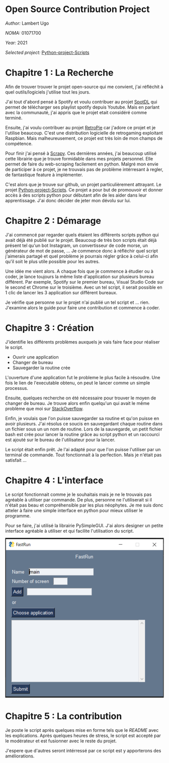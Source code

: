 # Open Source Contribution Project

*Author:* Lambert Ugo

*NOMA:* 01071700

*Year:* 2021

*Selected project:*  [Python-project-Scripts](https://github.com/larymak/Python-project-Scripts)

# Chapitre 1 : La Recherche

Afin de trouver trouver le projet open-source qui me convient, j'ai réfléchit à quel outils/logiciels j'utilise tout les jours. 

J'ai tout d'abord pensé à Spotify et voulu contribuer au projet [SpotDL](https://github.com/spotDL/spotify-downloader) qui permet de télécharger ses playlist spotify depuis Youtube. Mais en parlant avec la communauté, j'ai appris que le projet etait considéré comme terminé. 

Ensuite, j'ai voulu contribuer au projet [RetroPie](https://github.com/RetroPie/RetroPie-Setup) car j'adore ce projet et je l'utilise beaucoup. C'est une distribution logicielle de retrogaming exploitant Raspbian. Mais malheureusement, ce projet est très loin de mon champs de compétence. 

Pour finir j'ai pensé à [Scrapy](https://github.com/scrapy/scrapy). Ces dernières années, j'ai beaucoup utilisé cette librairie que je trouve formidable dans mes projets personnel. Elle permet de faire du web-scraping facilement en python. Malgré mon envie de participer à ce projet, je ne trouvais pas de problème intérresant à regler, de fantastique feature à implémenter. 

C'est alors que je trouve sur github, un projet particulièrement attrayant. Le projet [Python-project-Scripts](https://github.com/larymak/Python-project-Scripts). Ce projet a pour but de promouvoir et donner accès à des scripts python pour débutant afin de les aider dans leur apprentissage. J'ai donc décider de jeter mon dévolu sur lui.


# Chapitre 2 : Démarage

J'ai commencé par regarder quels étaient les différents scripts python qui avait déjà été publié sur le projet. Beaucoup de très bon scripts était déjà présent tel qu'un bot Instagram, un convertisseur de code morse, un générateur de mot de passe, ...
Je commence donc à réfléchir quel script j'aimerais partagé et quel problème je pourrais régler grâce à celui-ci afin qu'il soit le plus utile possible pour les autres.

Une idée me vient alors. A chaque fois que je commence à étudier ou à coder, je lance toujours la même liste d'application sur plusieurs bureau différent. Par exemple, Spotify sur le premier bureau, Visual Studio Code sur le second et Chrome sur le troisième. Avec un tel script, il serait possible en 1 clic de lancer les 3 application sur différent bureaux.

Je vérifie que personne sur le projet n'ai publié un tel script et ... rien. J'examine alors le guide pour faire une contribution et commence à coder.

# Chapitre 3 : Création

J'identifie les différents problèmes auxquels je vais faire face pour réaliser le script.
- Ouvrir une application
- Changer de bureau
- Sauvegarder la routine crée

L'ouverture d'une application fut le probleme le plus facile à résoudre. Une fois le lien de l'executable obtenu, on peut le lancer comme un simple processus.

Ensuite, quelques recherche on été nécessaire pour trouver le moyen de changer de bureau. Je trouve alors enfin quelqu'un qui avait le même problème que moi sur [StackOverflow](https://stackoverflow.com/questions/60879235/python-windows-10-launching-an-application-on-a-specific-virtual-desktop-envir).

Enfin, je voulais que l'on puisse sauvegarder sa routine et qu'on puisse en avoir plusieurs. J'ai résolus ce soucis en sauvegardant chaque routine dans un fichier sous un un nom de routine. Lors de la sauvegarde, un petit fichier bash est crée pour lancer la routine grâce au script python et un raccourci est ajouté sur le bureau de l'utilisateur pour la lancer.

Le script était enfin prêt. Je l'ai adapté pour que l'on puisse l'utiliser par un terminal de commande. Tout fonctionnait à la perfection. Mais je n'était pas satisfait ...

# Chapitre 4 : L'interface

Le script fonctionnait comme je le souhaitais mais je ne le trouvais pas agréable à utiliser par commande. De plus, personne ne l'utiliserait si il n'était pas beau et compréhensible par les plus néophytes.
Je me suis donc atteler à faire une simple interface en python pour mieux utiliser le programme. 

Pour se faire, j'ai utilisé la librairie PySimpleGUI. J'ai alors designer un petite interface agréable à utiliser et qui facilite l'utilisation du script.

![Interface](interface.PNG)

# Chapitre 5 : La contribution

Je poste le script après quelques mise en forme tels que le *README* avec les explications.
Après quelques heures de stress, le script est accepté par le modérateur et est fusionner avec le reste du projet.

J'espere que d'autres seront intérressé par ce script est y apporterons des améliorations.